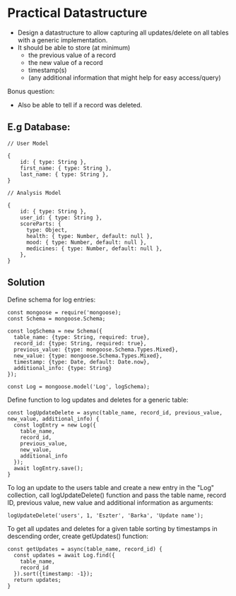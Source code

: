 # Practical Datastructure

- Design a datastructure to allow capturing all updates/delete on all tables with a generic implementation.
- It should be able to store (at minimum)
	- the previous value of a record
	- the new value of a record
	- timestamp(s)
	- (any additional information that might help for easy access/query)

Bonus question:
 - Also be able to tell if a record was deleted. 


## E.g Database:


```
// User Model

{
    id: { type: String },
    first_name: { type: String },
    last_name: { type: String },
}
```


```
// Analysis Model

{
    id: { type: String },
    user_id: { type: String },
    scoreParts: {
      type: Object,
      health: { type: Number, default: null },
      mood: { type: Number, default: null },
      medicines: { type: Number, default: null },
    },
}
```
## Solution

Define schema for log entries:

````
const mongoose = require('mongoose);
const Schema = mongoose.Schema;

const logSchema = new Schema({
  table_name: {type: String, required: true},
  record_id: {type: String, required: true},
  previous_value: {type: mongoose.Schema.Types.Mixed},
  new_value: {type: mongoose.Schema.Types.Mixed},
  timestamp: {type: Date, default: Date.now},
  additional_info: {type: String}
});

const Log = mongoose.model('Log', logSchema);
````

Define function to log updates and deletes for a generic table:

````
const logUpdateDelete = async(table_name, record_id, previous_value, new_value, additional_info) {
  const logEntry = new Log({
    table_name,
    record_id,
    previous_value,
    new_value,
    additional_info
  });
  await logEntry.save();
}
````

To log an update to the users table and create a new entry in the "Log" collection, call logUpdateDelete() function and pass the table name, record ID, previous value, new value and additional information as arguments:
````
logUpdateDelete('users', 1, 'Eszter', 'Barka', 'Update name');
````

To get all updates and deletes for a given table sorting by timestamps in descending order, create getUpdates() function:

````
const getUpdates = async(table_name, record_id) {
  const updates = await Log.find({
    table_name,
    record_id
  }).sort({timestamp: -1});
  return updates;
}
````
